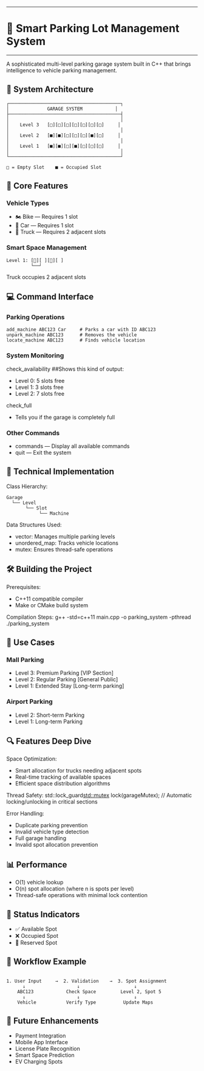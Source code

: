 ----------------------------------------------------------------------------------------
# 🚗 Smart Parking Lot Management System
----------------------------------------------------------------------------------------

A sophisticated multi-level parking garage system built in C++ that brings 
intelligence to vehicle parking management.

## 🌟 System Architecture

```text
┌─────────────────────────────────────────┐
│              GARAGE SYSTEM            │
├─────────────────────────────────────────┤
│                                         │
│    Level 3   [□][□][□][□][□][□][□]     │
│                                         │
│    Level 2   [■][■][□][□][□][■][□]     │
│                                         │
│    Level 1   [■][■][□][■][□][□][□]     │
│                                         │
└─────────────────────────────────────────┘

□ = Empty Slot    ■ = Occupied Slot
```

## 🚀 Core Features

### Vehicle Types
- 🏍️ Bike  — Requires 1 slot
- 🚗 Car   — Requires 1 slot
- 🚛 Truck — Requires 2 adjacent slots

### Smart Space Management

```text
Level 1: [🚛][ ][🚗][ ]
         └──┘
```
Truck occupies 2 adjacent slots

## 💻 Command Interface

### Parking Operations
```text
add_machine ABC123 Car     # Parks a car with ID ABC123
unpark_machine ABC123      # Removes the vehicle
locate_machine ABC123      # Finds vehicle location
```

### System Monitoring
check_availability
   ##Shows this kind of output:
  - Level 0: 5 slots free
  - Level 1: 3 slots free
  - Level 2: 7 slots free

check_full
  - Tells you if the garage is completely full

### Other Commands
- commands — Display all available commands
- quit — Exit the system

## 🔧 Technical Implementation

Class Hierarchy:
```text
Garage
  └── Level
       └── Slot
            └── Machine
```

Data Structures Used:
- vector<Level>: Manages multiple parking levels
- unordered_map: Tracks vehicle locations
- mutex: Ensures thread-safe operations

## 🛠️ Building the Project

Prerequisites:
- C++11 compatible compiler
- Make or CMake build system

Compilation Steps:
g++ -std=c++11 main.cpp -o parking_system -pthread
./parking_system

## 🎯 Use Cases

### Mall Parking
- Level 3: Premium Parking  [VIP Section]
- Level 2: Regular Parking  [General Public]
- Level 1: Extended Stay    [Long-term parking]

### Airport Parking
- Level 2: Short-term Parking
- Level 1: Long-term Parking

## 🔍 Features Deep Dive

Space Optimization:
- Smart allocation for trucks needing adjacent spots
- Real-time tracking of available spaces
- Efficient space distribution algorithms

Thread Safety:
std::lock_guard<std::mutex> lock(garageMutex);
  // Automatic locking/unlocking in critical sections

Error Handling:
- Duplicate parking prevention
- Invalid vehicle type detection
- Full garage handling
- Invalid spot allocation prevention

## 📊 Performance
- O(1) vehicle lookup
- O(n) spot allocation (where n is spots per level)
- Thread-safe operations with minimal lock contention

## 🚦 Status Indicators
- ✅ Available Spot
- ❌ Occupied Spot
- 🚧 Reserved Spot

## 🔄 Workflow Example
```text

1. User Input     →  2. Validation    →  3. Spot Assignment
      ↓                   ↓                    ↓
    ABC123            Check Space         Level 2, Spot 5
      ↓                   ↓                    ↓
    Vehicle           Verify Type          Update Maps
```

## 🎨 Future Enhancements
- Payment Integration
- Mobile App Interface
- License Plate Recognition
- Smart Space Prediction
- EV Charging Spots

